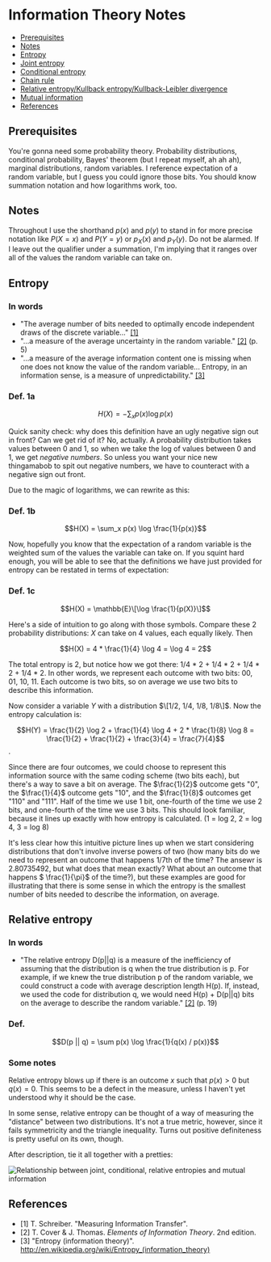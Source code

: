# Information Theory Notes

  - [Prerequisites](#prereqs)
  - [Notes](#notes)
  - [Entropy](#entropy)
  - [Joint entropy](#jointent)
  - [Conditional entropy](#condent)
  - [Chain rule](#chainrule)
  - [Relative entropy/Kullback entropy/Kullback-Leibler divergence](#relent)
  - [Mutual information](#mutinfo)
  - [References](#refs)


## <a id="prereqs"> </a> Prerequisites
You're gonna need some probability theory. Probability distributions, conditional probability, Bayes' theorem (but I repeat myself, ah ah ah), marginal distributions, random variables. I reference expectation of a random variable, but I guess you could ignore those bits. You should know summation notation and how logarithms work, too.

## <a id="notes"> </a> Notes
Throughout I use the shorthand $p(x)$ and $p(y)$ to stand in for more precise notation like $P(X = x)$ and $P(Y = y)$ or $p_X(x)$ and $p_Y(y)$. Do not be alarmed. If I leave out the qualifier under a summation, I'm implying that it ranges over all of the values the random variable can take on.

## <a id="entropy"> </a> Entropy
### In words
  - "The average number of bits needed to optimally encode independent draws of the discrete variable..." [[1]](#ref1)
  - "...a measure of the average uncertainty in the random variable." [[2]](#ref2) (p. 5)
  - "...a measure of the average information content one is missing when one does not know the value of the random variable... Entropy, in an information sense, is a measure of unpredictability." [[3]](#ref3)

### Def. 1a
$$H(X) = - \sum_x p(x) \log p(x)$$

Quick sanity check: why does this definition have an ugly negative sign out in front? Can we get rid of it? No, actually. A probability distribution takes values between 0 and 1, so when we take the log of values between 0 and 1, we get *negative numbers*. So unless you want your nice new thingamabob to spit out negative numbers, we have to counteract with a negative sign out front.

Due to the magic of logarithms, we can rewrite as this:

### Def. 1b
$$H(X) = \sum_x p(x) \log \frac{1}{p(x)}$$

Now, hopefully you know that the expectation of a random variable is the weighted sum of the values the variable can take on. If you squint hard enough, you will be able to see that the definitions we have just provided for entropy can be restated in terms of expectation:

### Def. 1c

$$H(X) = \mathbb{E}\[\log \frac{1}{p(X)}\]$$

Here's a side of intuition to go along with those symbols. Compare these 2 probability distributions: $X$ can take on 4 values, each equally likely. Then

$$H(X) = 4 * \frac{1}{4} \log 4 = \log 4 = 2$$

The total entropy is 2, but notice how we got there: 1/4 * 2 + 1/4 * 2 + 1/4 * 2 + 1/4 * 2. In other words, we represent each outcome with two bits: 00, 01, 10, 11. Each outcome is two bits, so on average we use two bits to describe this information.

Now consider a variable $Y$ with a distribution $\[1/2, 1/4, 1/8, 1/8\]$. Now the entropy calculation is:

$$H(Y) = \frac{1}{2} \log 2 + \frac{1}{4} \log 4 + 2 * \frac{1}{8} \log 8 = \frac{1}{2} + \frac{1}{2} + \frac{3}{4} = \frac{7}{4}$$.

Since there are four outcomes, we could choose to represent this information source with the same coding scheme (two bits each), but there's a way to save a bit on average. The $\frac{1}{2}$ outcome gets "0", the $\frac{1}{4}$ outcome gets "10", and the $\frac{1}{8}$ outcomes get "110" and "111". Half of the time we use 1 bit, one-fourth of the time we use 2 bits, and one-fourth of the time we use 3 bits. This should look familiar, because it lines up exactly with how entropy is calculated. (1 = log 2, 2 = log 4, 3 = log 8)

It's less clear how this intuitive picture lines up when we start considering distributions that don't involve inverse powers of two (how many bits do we need to represent an outcome that happens 1/7th of the time? The ansewr is 2.80735492, but what does that mean exactly? What about an outcome that happens $ \frac{1}{\pi}$ of the time?), but these examples are good for illustrating that there is some sense in which the entropy is the smallest number of bits needed to describe the information, on average.

## <a id="relent"> </a> Relative entropy
### In words
  - "The relative entropy D(p||q) is a measure of the inefficiency of assuming that the distribution is q when the true distribution is p. For example, if we knew the true distribution p of the random variable, we could construct a code with average description length H(p). If, instead, we used the code for distribution q, we would need H(p) + D(p||q) bits on the average to describe the random variable." [[2]](#ref2) (p. 19)

### Def.

$$D(p || q) = \sum p(x) \log \frac{1}{q(x) / p(x)}$$

### Some notes

Relative entropy blows up if there is an outcome $x$ such that $p(x) > 0$ but $q(x) = 0$. This seems to be a defect in the measure, unless I haven't yet understood why it should be the case.

In some sense, relative entropy can be thought of a way of measuring the "distance" between two distributions. It's not a true metric, however, since it fails symmetricity and the triangle inequality. Turns out positive definiteness is pretty useful on its own, though.

After description, tie it all together with a pretties:

![Relationship between joint, conditional, relative entropies and mutual information](/images/entropy_venn_wiki.png)

## <a id="refs"> </a> References

  - <a id="ref1"> </a> [1] T. Schreiber. "Measuring Information Transfer".
  - <a id="ref2"> </a> [2] T. Cover & J. Thomas. *Elements of Information Theory*. 2nd edition.
  - <a id="ref3"> </a> [3] "Entropy (information theory)". <http://en.wikipedia.org/wiki/Entropy_(information_theory)>

